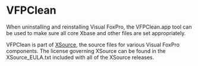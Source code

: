 # VFPClean
When uninstalling and reinstalling Visual FoxPro, the VFPClean.app tool can be used to make sure all core Xbase and other files are set appropriately.

VFPClean is part of [XSource](https://github.com/VFPX/XSource), the source files for various Visual FoxPro components. The license governing XSource can be found in the XSource_EULA.txt included with all of the XSource releases.